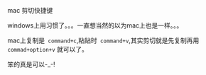 mac 剪切快捷键

windows上用习惯了。。。一直想当然的以为mac上也是一样。。。

mac上复制是``` command+c```,粘贴时``` command+v```,其实剪切就是先复制再用``` commad+option+v``` 就可以了。



笨的真是可以-_-!





